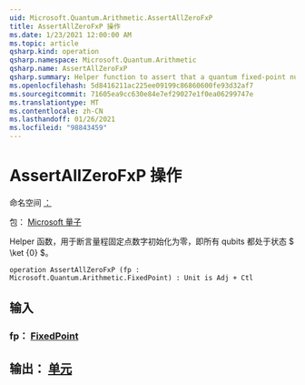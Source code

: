 ```yaml
---
uid: Microsoft.Quantum.Arithmetic.AssertAllZeroFxP
title: AssertAllZeroFxP 操作
ms.date: 1/23/2021 12:00:00 AM
ms.topic: article
qsharp.kind: operation
qsharp.namespace: Microsoft.Quantum.Arithmetic
qsharp.name: AssertAllZeroFxP
qsharp.summary: Helper function to assert that a quantum fixed-point number is initialized to zero, i.e., all qubits are in state $\ket{0}$.
ms.openlocfilehash: 5d8416211ac225ee09199c86860600fe93d32af7
ms.sourcegitcommit: 71605ea9cc630e84e7ef29027e1f0ea06299747e
ms.translationtype: MT
ms.contentlocale: zh-CN
ms.lasthandoff: 01/26/2021
ms.locfileid: "98843459"
---
```

# <a name="assertallzerofxp-operation"></a>AssertAllZeroFxP 操作

命名空间 [：](xref:Microsoft.Quantum.Arithmetic)

包： [Microsoft 量子](https://nuget.org/packages/Microsoft.Quantum.Numerics)


Helper 函数，用于断言量程固定点数字初始化为零，即所有 qubits 都处于状态 $ \ket {0} $。

```qsharp
operation AssertAllZeroFxP (fp : Microsoft.Quantum.Arithmetic.FixedPoint) : Unit is Adj + Ctl
```


## <a name="input"></a>输入

### <a name="fp--fixedpoint"></a>fp： [FixedPoint](xref:Microsoft.Quantum.Arithmetic.FixedPoint)





## <a name="output--unit"></a>输出： [单元](xref:microsoft.quantum.lang-ref.unit)

